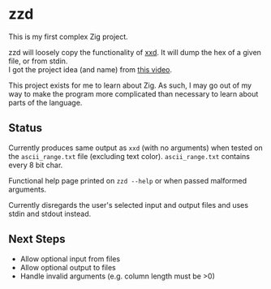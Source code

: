 zzd
===

This is my first complex Zig project.  

zzd will loosely copy the functionality of [xxd](https://github.com/ckormanyos/xxd). It will dump the hex of a given file, or from stdin.  
I got the project idea (and name) from [this video](https://www.youtube.com/watch?v=pnnx1bkFXng).  

This project exists for me to learn about Zig. As such, I may go out of my way to make the program more complicated than necessary to learn about parts of the language.  

## Status

Currently produces same output as `xxd` (with no arguments) when tested on the `ascii_range.txt` file (excluding text color). `ascii_range.txt` contains every 8 bit char.  

Functional help page printed on `zzd --help` or when passed malformed arguments.  

Currently disregards the user's selected input and output files and uses stdin and stdout instead.  

## Next Steps

- Allow optional input from files  
- Allow optional output to files  
- Handle invalid arguments (e.g. column length must be >0)  

